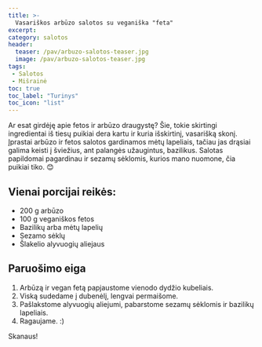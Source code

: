 ```yaml
---
title: >-
  Vasariškos arbūzo salotos su veganiška "feta"
excerpt:
category: salotos
header:
  teaser: /pav/arbuzo-salotos-teaser.jpg
  image: /pav/arbuzo-salotos-teaser.jpg
tags:
 - Salotos
 - Mišrainė
toc: true
toc_label: "Turinys"
toc_icon: "list"
---
```


Ar esat girdėję apie fetos ir arbūzo draugystę? 
Šie, tokie skirtingi ingredientai iš tiesų puikiai dera kartu ir kuria išskirtinį, vasarišką skonį.
Įprastai arbūzo ir fetos salotos gardinamos mėtų lapeliais, tačiau jas drąsiai galima keisti į šviežius, ant palangės užaugintus, bazilikus. Salotas papildomai pagardinau ir sezamų sėklomis, kurios mano nuomone, čia puikiai tiko. 😊

## Vienai porcijai reikės:

* 200 g arbūzo
* 100 g veganiškos fetos
* Bazilikų arba mėtų lapelių
* Sezamo sėklų
* Šlakelio alyvuogių aliejaus

## Paruošimo eiga

1. Arbūzą ir vegan fetą papjaustome vienodo dydžio kubeliais.
2. Viską sudedame į dubenėlį, lengvai permaišome.
3. Pašlakstome alyvuogių aliejumi, pabarstome sezamų sėklomis ir bazilikų lapeliais.
4. Ragaujame. :)

Skanaus!
